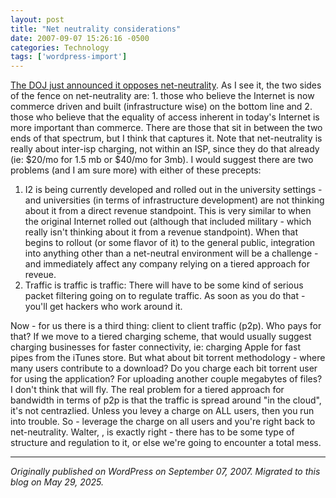 ```yaml
---
layout: post
title: "Net neutrality considerations"
date: 2007-09-07 15:26:16 -0500
categories: Technology
tags: ['wordpress-import']
---
```


[The DOJ just announced it opposes net-neutrality](http://online.wsj.com/article/SB118910051959919525.html?mod=googlenews_wsj). As I see it, the two sides of the fence on net-neutrality are: 1. those who believe the Internet is now commerce driven and built (infrastructure wise) on the bottom line and 2. those who believe that the equality of access inherent in today's Internet is more important than commerce. There are those that sit in between the two ends of that spectrum, but I think that captures it. Note that net-neutrality is really about inter-isp charging, not within an ISP, since they do that already (ie: $20/mo for 1.5 mb or $40/mo for 3mb). I would suggest there are two problems (and I am sure more) with either of these precepts: 

  1. I2 is being currently developed and rolled out in the university settings - and universities (in terms of infrastructure development) are not thinking about it from a direct revenue standpoint. This is very similar to when the original Internet rolled out (although that included military - which really isn't thinking about it from a revenue standpoint). When that begins to rollout (or some flavor of it) to the general public, integration into anything other than a net-neutral environment will be a challenge - and immediately affect any company relying on a tiered approach for reveue.
  2. Traffic is traffic is traffic: There will have to be some kind of serious packet filtering going on to regulate traffic. As soon as you do that - you'll get hackers who work around it. 

Now - for us there is a third thing: client to client traffic (p2p). Who pays for that? If we move to a tiered charging scheme, that would usually suggest charging businesses for faster connectivity, ie: charging Apple for fast pipes from the iTunes store. But what about bit torrent methodology - where many users contribute to a download? Do you charge each bit torrent user for using the application? For uploading another couple megabytes of files? I don't think that will fly. The real problem for a tiered approach for bandwidth in terms of p2p is that the traffic is spread around "in the cloud", it's not centrazlied. Unless you levey a charge on ALL users, then you run into trouble. So - leverage the charge on all users and you're right back to net-neutrality. Walter, , is exactly right - there has to be some type of structure and regulation to it, or else we're going to encounter a total mess.

---

*Originally published on WordPress on September 07, 2007. Migrated to this blog on May 29, 2025.*
